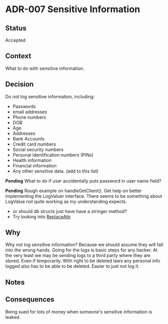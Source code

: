 # ADR-007 Sensitive Information

## Status

Accepted

## Context

What to do with sensitive information.

## Decision

Do not log sensitive information, including:
- Passwords
- email addresses
- Phone numbers
- DOB
- Age
- Addresses
- Bank Accounts
- Credit card numbers
- Social security numbers
- Personal identification numbers (PINs)
- Health information
- Financial information
- Any other sensitive data. (add to this list)

**Pending** What to do if user accidentally puts password in user name field?

**Pending** Rough example on handleGetClient(). Get help on better implementing
the LogValuer interface. There seems to be something about LogValue not quite working as my understanding expects.
- or should db structs just have have a stringer method?
- Try looking into [ReplaceAttr](https://pkg.go.dev/log/slog#HandlerOptions.ReplaceAttr)

## Why

Why not log sensitive information? Because we should assume they will fall into
the wrong hands. Going for the logs is basic steps for any hacker. At the very
least we may be sending logs to a third party where they
are stored. Even if temporarily. With right to be deleted laws any personal info
logged also has to be able to be deleted. Easier to just not log it.

## Notes

## Consequences

Being sued for lots of money when someone's sensitive information is leaked.

